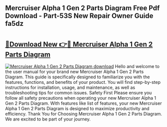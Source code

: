 ## Mercruiser Alpha 1 Gen 2 Parts Diagram Free Pdf Download - Part-53S New Repair Owner Guide fa5dz

# <h2><a href="http://dfm5bw.blite.top/?on=Mercruiser+Alpha+1+Gen+2+Parts+Diagram">🔗Download New 👉🔴 Mercruiser Alpha 1 Gen 2 Parts Diagram</a></h2>

[![Mercruiser Alpha 1 Gen 2 Parts Diagram download](https://i.imgur.com/lujVjoI.png)](http://dfm5bw.blite.top/?on=Mercruiser+Alpha+1+Gen+2+Parts+Diagram)
Hello and welcome to the user manual for your brand new Mercruiser Alpha 1 Gen 2 Parts Diagram. This guide is specifically designed to familiarize you with the features, functions, and benefits of your product. You will find step-by-step instructions for installation, usage, and maintenance, as well as troubleshooting tips for common issues. Safety First Please ensure you follow all safety precautions when operating your new Mercruiser Alpha 1 Gen 2 Parts Diagram. With features like list of features, your new Mercruiser Alpha 1 Gen 2 Parts Diagram is designed to maximize productivity and efficiency. Thank You for Choosing Mercruiser Alpha 1 Gen 2 Parts Diagram. We are excited to be part of your journey.
